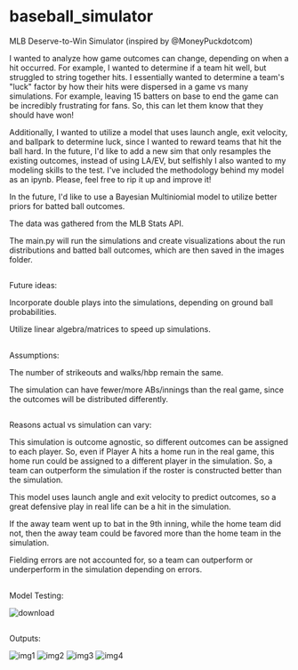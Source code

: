 # baseball_simulator
MLB Deserve-to-Win Simulator (inspired by @MoneyPuckdotcom)

I wanted to analyze how game outcomes can change, depending on when a hit occurred. For example, I wanted to determine if a team hit well, but struggled to string together hits. I essentially wanted to determine a team's "luck" factor by how their hits were dispersed in a game vs many simulations. For example, leaving 15 batters on base to end the game can be incredibly frustrating for fans. So, this can let them know that they should have won!

Additionally, I wanted to utilize a model that uses launch angle, exit velocity, and ballpark to determine luck, since I wanted to reward teams that hit the ball hard. In the future, I'd like to add a new sim that only resamples the existing outcomes, instead of using LA/EV, but selfishly I also wanted to my modeling skills to the test. I've included the methodology behind my model as an ipynb. Please, feel free to rip it up and improve it!

In the future, I'd like to use a Bayesian Multiniomial model to utilize better priors for batted ball outcomes.

The data was gathered from the MLB Stats API.

The main.py will run the simulations and create visualizations about the run distributions and batted ball outcomes, which are then saved in the images folder.

##
Future ideas:

Incorporate double plays into the simulations, depending on ground ball probabilities.

Utilize linear algebra/matrices to speed up simulations.

##
Assumptions:

The number of strikeouts and walks/hbp remain the same.

The simulation can have fewer/more ABs/innings than the real game, since the outcomes will be distributed differently.
##
Reasons actual vs simulation can vary:

This simulation is outcome agnostic, so different outcomes can be assigned to each player. So, even if Player A hits a home run in the real game, this home run could be assigned to a different player in the simulation. So, a team can outperform the simulation if the roster is constructed better than the simulation.

This model uses launch angle and exit velocity to predict outcomes, so a great defensive play in real life can be a hit in the simulation.

If the away team went up to bat in the 9th inning, while the home team did not, then the away team could be favored more than the home team in the simulation.

Fielding errors are not accounted for, so a team can outperform or underperform in the simulation depending on errors.

##
Model Testing:

![download](https://github.com/user-attachments/assets/29443ee2-81e6-4e5f-86cc-7e71f5607f5e)


##
Outputs:

![img1](https://github.com/user-attachments/assets/8bcbe33c-66ff-40da-a8cd-216b3af7f988)
![img2](https://github.com/user-attachments/assets/79f93289-a542-433f-923a-670255bd55ce)
![img3](https://github.com/user-attachments/assets/bc8291fd-1610-4e43-aab1-d8e01c363065)
![img4](https://github.com/user-attachments/assets/bcc016b9-4045-4d16-9a4b-293f45d13f61)







